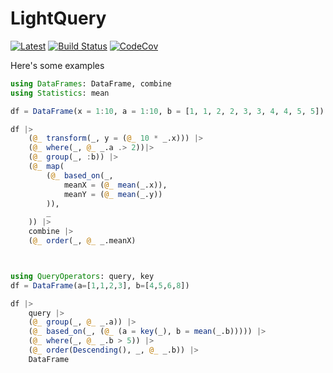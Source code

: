 # LightQuery

[![Latest](https://img.shields.io/badge/docs-latest-blue.svg)](https://bramtayl.github.io/LightQuery.jl/latest)
[![Build Status](https://travis-ci.org/bramtayl/LightQuery.jl.svg?branch=master)](https://travis-ci.org/bramtayl/LightQuery.jl)
[![CodeCov](https://codecov.io/gh/bramtayl/LightQuery.jl/branch/master/graph/badge.svg)](https://codecov.io/gh/bramtayl/LightQuery.jl)

Here's some examples

```julia
using DataFrames: DataFrame, combine
using Statistics: mean

df = DataFrame(x = 1:10, a = 1:10, b = [1, 1, 2, 2, 3, 3, 4, 4, 5, 5])

df |>
    (@_ transform(_, y = (@_ 10 * _.x))) |>
    (@_ where(_, @_ _.a .> 2))|>
    (@_ group(_, :b)) |>
    (@_ map(
        (@_ based_on(_,
            meanX = (@_ mean(_.x)),
            meanY = (@_ mean(_.y))
        )),
        _
    )) |>
    combine |>
    (@_ order(_, @_ _.meanX)



using QueryOperators: query, key
df = DataFrame(a=[1,1,2,3], b=[4,5,6,8])

df |>
    query |>
    (@_ group(_, @_ _.a)) |>
    (@_ based_on(_, (@_ (a = key(_), b = mean(_.b))))) |>
    (@_ where(_, @_ _.b > 5)) |>
    (@_ order(Descending(), _, @_ _.b)) |>
    DataFrame
```
